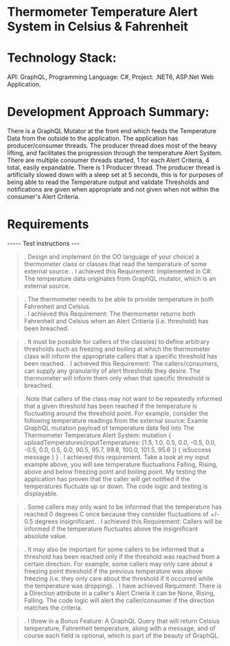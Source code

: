# Thermometer Temperature Alert System in Celsius & Fahrenheit
# Technology Stack: 
API: GraphQL, Programming Language: C#, Project: .NET6, ASP.Net Web Application.
# Development Approach Summary: 
There is a GraphQL Mutator at the front end which feeds the Temperature Data from the outside to the application. The application has producer/consumer threads. The producer thread does most of the heavy lifting, and facilitates the progression through the temperature Alert System. There are multiple consumer threads started, 1 for each Alert Criteria, 4 total, easily expandable. There is 1 Producer thread. The producer thread is artificially slowed down with a sleep set at 5 seconds, this is for purposes of being able to read the Temperature output and validate Thresholds and notifications are given when appropriate and not given when not within the consumer's Alert Criteria.
# Requirements
----- Test instructions ---

>. Design and implement (in the OO language of your choice) a thermometer class or classes that read the temperature of some external source. 
>. I achieved this Requirement: Implemented in C#. The temperature data originates from GraphQL mutator, which is an external source.

>. The thermometer needs to be able to provide temperature in both Fahrenheit and Celsius.  
>. I achieved this Requirement: The thermometer returns both Fahrenheit and Celsius when an Alert Critieria (i.e. threshold) has been breached.

>. It must be possible for callers of the class(es) to define arbitrary thresholds such as freezing and boiling at which the thermometer class will inform the appropriate callers that a specific threshold has been reached. 
>. I achieved this Requirement: The callers/consumers, can supply any granularity of alert thresholds they desire. The thermometer will inform them only when that specific threshold is breached.

>.Note that callers of the class may not want to be repeatedly informed that a given threshold has been reached if the temperature is fluctuating around the threshold point. For example, consider the following temperature readings from the external source:
Examle GraphQL mutation payload of temperature data fed into The Thermometer Temperature Alert System:
mutation {
      uploadTemperatures(inputTemperatures: 
    [1.5,
    1.0,
    0.5,
    0.0,
    -0.5,
    0.0,
    -0.5,
    0.0,
    0.5,
    0.0,
    90.5,
    95.7,
    99.8,
    100.0,
    101.5,
    95.6
    ]) 
       {
        isSuccess
        message
       }
     }
>. I achieved this requirement. Take a look at my input example above, you will see temperature fluctuations Falling, Rising, above and below freezing point and boiling point. My testing the application has proven that the caller will get notified if the temperatures fluctuate up or down. The code logic and testing is  displayable.

>. Some callers may only want to be informed that the temperature has reached 0 degrees C once because they consider fluctuations of +/- 0.5 degrees insignificant. 
>. I achieved this Requirement: Callers will be informed if the temperature fluctuates above the insignificant absolute value.

>. It may also be important for some callers to be informed that a threshold has been reached only if the threshold was reached from a certain direction. For example, some callers may only care about a freezing point threshold if the previous temperature was above freezing (i.e. they only care about the threshold if it occurred while the temperature was dropping).
>. I have achieved Requiment: There is a Direction attribute in a caller's Alert Crieria it can be None, Rising, Falling. The code logic will alert the caller/consumer if the direction matches the criteria.

>. I threw in a Bonus Feature: A GraphQL Query that will return Celsius temperature, Fahrenheit temperature, along with a message, and of course each field is optional, which is part of the beauty of GraphQL.
